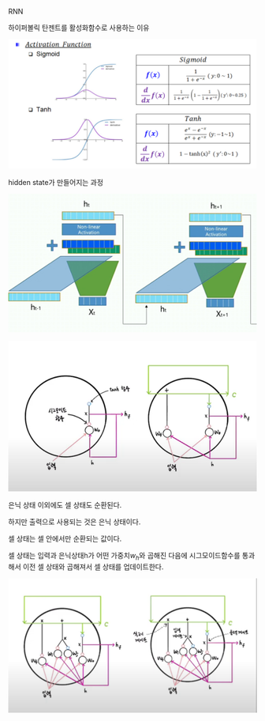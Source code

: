 RNN

하이퍼볼릭 탄젠트를 활성화함수로 사용하는 이유

![image-20220621184810871](../../images/11/image-20220621184810871.png)



hidden state가 만들어지는 과정

![image-20220621175705786](../../images/11/image-20220621175705786.png)

![image-20220621193234139](../../images/11/image-20220621193234139.png)

은닉 상태 이외에도 셀 상태도 순환된다.

하지만 출력으로 사용되는 것은 은닉 상태이다.

셀 상태는 셀 안에서만 순환되는 값이다.



셀 상태는 입력과 은닉상태h가 어떤 가중치$w_h$와 곱해진 다음에 시그모이드함수를 통과해서 이전 셀 상태와 곱해져서 셀 상태를 업데이트한다.

![image-20220621193250460](../../images/11/image-20220621193250460.png)